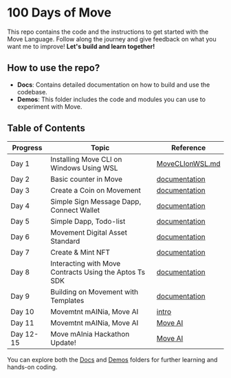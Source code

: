 # 100 Days of Move 

This repo contains the code and the instructions to get started with the Move Language. Follow along the journey and give feedback on what you want me to improve!
**Let's build and learn together!** 

## How to use the repo?

- **Docs**: Contains detailed documentation on how to build and use the codebase.
- **Demos**: This folder includes the code and modules you can use to experiment with Move.

## Table of Contents

| Progress | Topic                     | Reference                       |
|----------|---------------------------|---------------------------------|
| Day 1    | Installing Move CLI on Windows Using WSL| [MoveCLIonWSL.md](docs/MoveCLIonWSL.md) |
| Day 2   | Basic counter in Move| [documentation](demos/Day2-Counter_Move/README.md) |
| Day 3   | Create a Coin on Movement| [documentation](demos/Day3-Create_Coin/README.md) |
| Day 4   | Simple Sign Message Dapp, Connect Wallet| [documentation](demos/Day4-SimpleDapp/README.md) |
| Day 5   | Simple Dapp, Todo-list| [documentation](demos/Day5-Todolist_Dapp/README.md) |
| Day 6   | Movement Digital Asset Standard| [documentation](demos/Day6-MovementDigitalAssetStandard/README.md) |
| Day 7   | Create & Mint NFT | [documentation](demos/Day7-MintNFT/README.md) |
| Day 8   | Interacting with Move Contracts Using the Aptos Ts SDK| [documentation](docs/AptosSDK.md) |
| Day 9   | Building on Movement with Templates| [documentation](docs/MoveTemplates.md) |
| Day 10  | Movemtnt mAINia, Move AI | [intro](https://x.com/Soke_Decentra/status/1886878924497371432) |
| Day 11  | Movemtnt mAINia, Move AI | [Move AI](https://x.com/Soke_Decentra/status/1887899133429637289) |
| Day 12-15  | Move mAInia Hackathon Update! | [Move AI](https://x.com/Soke_Decentra/status/1889795089121018113) |



You can explore both the [Docs](docs/) and [Demos](demos/) folders for further learning and hands-on coding.
